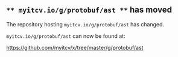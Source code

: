## `** myitcv.io/g/protobuf/ast **` has moved

The repository hosting `myitcv.io/g/protobuf/ast` has changed.

`myitcv.io/g/protobuf/ast` can now be found at:

https://github.com/myitcv/x/tree/master/g/protobuf/ast
